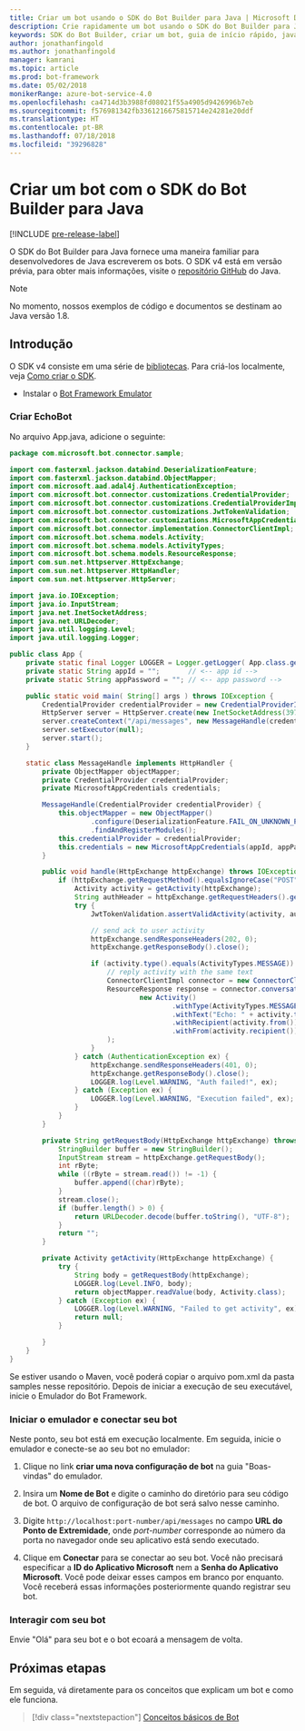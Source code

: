 ```yaml
---
title: Criar um bot usando o SDK do Bot Builder para Java | Microsoft Docs
description: Crie rapidamente um bot usando o SDK do Bot Builder para Java.
keywords: SDK do Bot Builder, criar um bot, guia de início rápido, java, introdução
author: jonathanfingold
ms.author: jonathanfingold
manager: kamrani
ms.topic: article
ms.prod: bot-framework
ms.date: 05/02/2018
monikerRange: azure-bot-service-4.0
ms.openlocfilehash: ca4714d3b3988fd08021f55a4905d9426996b7eb
ms.sourcegitcommit: f576981342fb3361216675815714e24281e20ddf
ms.translationtype: HT
ms.contentlocale: pt-BR
ms.lasthandoff: 07/18/2018
ms.locfileid: "39296828"
---
```

# <a name="create-a-bot-with-the-bot-builder-sdk-for-java"></a>Criar um bot com o SDK do Bot Builder para Java
[!INCLUDE [pre-release-label](../includes/pre-release-label.md)]

O SDK do Bot Builder para Java fornece uma maneira familiar para desenvolvedores de Java escreverem os bots. O SDK v4 está em versão prévia, para obter mais informações, visite o [repositório GitHub](https://github.com/Microsoft/botbuilder-java) do Java.

> [!NOTE]
> No momento, nossos exemplos de código e documentos se destinam ao Java versão 1.8.

## <a name="getting-started"></a>Introdução

O SDK v4 consiste em uma série de [bibliotecas](https://github.com/Microsoft/botbuilder-java/tree/master/libraries). Para criá-los localmente, veja [Como criar o SDK](https://github.com/Microsoft/botbuilder-java/wiki/building-the-sdk).

- Instalar o [Bot Framework Emulator](https://github.com/Microsoft/BotFramework-Emulator/releases)

### <a name="create-echobot"></a>Criar EchoBot

No arquivo App.java, adicione o seguinte:

```Java
package com.microsoft.bot.connector.sample;

import com.fasterxml.jackson.databind.DeserializationFeature;
import com.fasterxml.jackson.databind.ObjectMapper;
import com.microsoft.aad.adal4j.AuthenticationException;
import com.microsoft.bot.connector.customizations.CredentialProvider;
import com.microsoft.bot.connector.customizations.CredentialProviderImpl;
import com.microsoft.bot.connector.customizations.JwtTokenValidation;
import com.microsoft.bot.connector.customizations.MicrosoftAppCredentials;
import com.microsoft.bot.connector.implementation.ConnectorClientImpl;
import com.microsoft.bot.schema.models.Activity;
import com.microsoft.bot.schema.models.ActivityTypes;
import com.microsoft.bot.schema.models.ResourceResponse;
import com.sun.net.httpserver.HttpExchange;
import com.sun.net.httpserver.HttpHandler;
import com.sun.net.httpserver.HttpServer;

import java.io.IOException;
import java.io.InputStream;
import java.net.InetSocketAddress;
import java.net.URLDecoder;
import java.util.logging.Level;
import java.util.logging.Logger;

public class App {
    private static final Logger LOGGER = Logger.getLogger( App.class.getName() );
    private static String appId = "";       // <-- app id -->
    private static String appPassword = ""; // <-- app password -->

    public static void main( String[] args ) throws IOException {
        CredentialProvider credentialProvider = new CredentialProviderImpl(appId, appPassword);
        HttpServer server = HttpServer.create(new InetSocketAddress(3978), 0);
        server.createContext("/api/messages", new MessageHandle(credentialProvider));
        server.setExecutor(null);
        server.start();
    }

    static class MessageHandle implements HttpHandler {
        private ObjectMapper objectMapper;
        private CredentialProvider credentialProvider;
        private MicrosoftAppCredentials credentials;

        MessageHandle(CredentialProvider credentialProvider) {
            this.objectMapper = new ObjectMapper()
                    .configure(DeserializationFeature.FAIL_ON_UNKNOWN_PROPERTIES, false)
                    .findAndRegisterModules();
            this.credentialProvider = credentialProvider;
            this.credentials = new MicrosoftAppCredentials(appId, appPassword);
        }

        public void handle(HttpExchange httpExchange) throws IOException {
            if (httpExchange.getRequestMethod().equalsIgnoreCase("POST")) {
                Activity activity = getActivity(httpExchange);
                String authHeader = httpExchange.getRequestHeaders().getFirst("Authorization");
                try {
                    JwtTokenValidation.assertValidActivity(activity, authHeader, credentialProvider);

                    // send ack to user activity
                    httpExchange.sendResponseHeaders(202, 0);
                    httpExchange.getResponseBody().close();

                    if (activity.type().equals(ActivityTypes.MESSAGE)) {
                        // reply activity with the same text
                        ConnectorClientImpl connector = new ConnectorClientImpl(activity.serviceUrl(), this.credentials);
                        ResourceResponse response = connector.conversations().sendToConversation(activity.conversation().id(),
                                new Activity()
                                        .withType(ActivityTypes.MESSAGE)
                                        .withText("Echo: " + activity.text())
                                        .withRecipient(activity.from())
                                        .withFrom(activity.recipient())
                        );
                    }
                } catch (AuthenticationException ex) {
                    httpExchange.sendResponseHeaders(401, 0);
                    httpExchange.getResponseBody().close();
                    LOGGER.log(Level.WARNING, "Auth failed!", ex);
                } catch (Exception ex) {
                    LOGGER.log(Level.WARNING, "Execution failed", ex);
                }
            }
        }

        private String getRequestBody(HttpExchange httpExchange) throws IOException {
            StringBuilder buffer = new StringBuilder();
            InputStream stream = httpExchange.getRequestBody();
            int rByte;
            while ((rByte = stream.read()) != -1) {
                buffer.append((char)rByte);
            }
            stream.close();
            if (buffer.length() > 0) {
                return URLDecoder.decode(buffer.toString(), "UTF-8");
            }
            return "";
        }

        private Activity getActivity(HttpExchange httpExchange) {
            try {
                String body = getRequestBody(httpExchange);
                LOGGER.log(Level.INFO, body);
                return objectMapper.readValue(body, Activity.class);
            } catch (Exception ex) {
                LOGGER.log(Level.WARNING, "Failed to get activity", ex);
                return null;
            }

        }
    }
}
```

Se estiver usando o Maven, você poderá copiar o arquivo pom.xml da pasta samples nesse repositório. Depois de iniciar a execução de seu executável, inicie o Emulador do Bot Framework.

### <a name="start-the-emulator-and-connect-your-bot"></a>Iniciar o emulador e conectar seu bot

Neste ponto, seu bot está em execução localmente.
Em seguida, inicie o emulador e conecte-se ao seu bot no emulador:

1. Clique no link **criar uma nova configuração de bot** na guia "Boas-vindas" do emulador. 

2. Insira um **Nome de Bot** e digite o caminho do diretório para seu código de bot. O arquivo de configuração de bot será salvo nesse caminho.

3. Digite `http://localhost:port-number/api/messages` no campo **URL do Ponto de Extremidade**, onde *port-number* corresponde ao número da porta no navegador onde seu aplicativo está sendo executado.

4. Clique em **Conectar** para se conectar ao seu bot. Você não precisará especificar a **ID do Aplicativo Microsoft** nem a **Senha do Aplicativo Microsoft**. Você pode deixar esses campos em branco por enquanto. Você receberá essas informações posteriormente quando registrar seu bot.

### <a name="interact-with-your-bot"></a>Interagir com seu bot
Envie "Olá" para seu bot e o bot ecoará a mensagem de volta.

## <a name="next-steps"></a>Próximas etapas

Em seguida, vá diretamente para os conceitos que explicam um bot e como ele funciona.

> [!div class="nextstepaction"]
> [Conceitos básicos de Bot](../v4sdk/bot-builder-basics.md)
